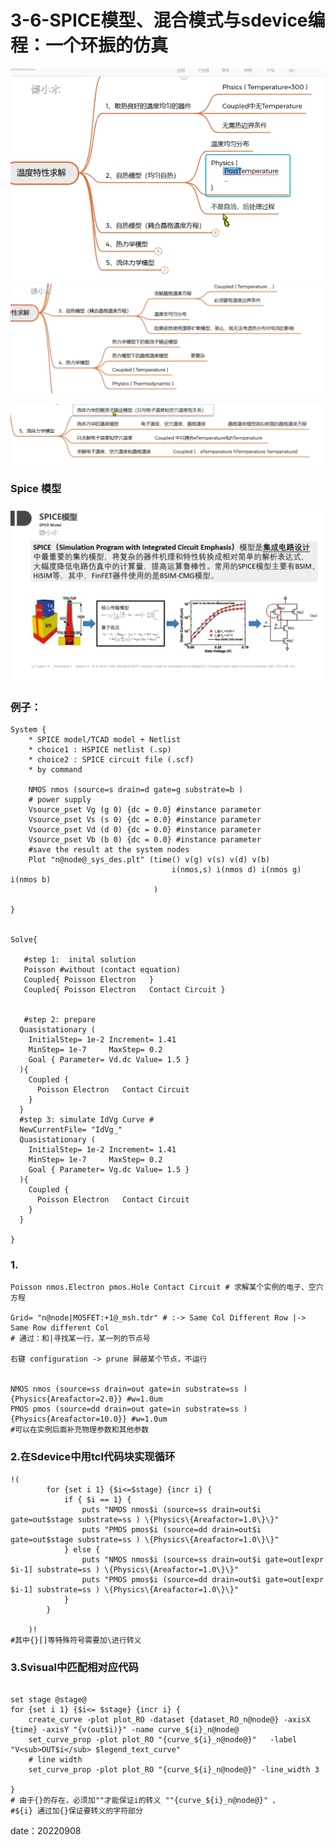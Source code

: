 # 3-6-SPICE模型、混合模式与sdevice编程：一个环振的仿真

![1662541148644](image/3-6-SPICE模型、混合模式与sdevice编程：一个环振的仿真/1662541148644.png)![1662541226997](image/3-6-SPICE模型、混合模式与sdevice编程：一个环振的仿真/1662541226997.png)

![1662541327694](image/3-6-SPICE模型、混合模式与sdevice编程：一个环振的仿真/1662541327694.png)

### Spice 模型

![1662541410433](image/3-6-SPICE模型、混合模式与sdevice编程：一个环振的仿真/1662541410433.png)

### 例子：

```scheme{.line-numbers}
System {
	* SPICE model/TCAD model + Netlist
	* choice1 : HSPICE netlist (.sp)
	* choice2 : SPICE circuit file (.scf)
	* by command

	NMOS nmos (source=s drain=d gate=g substrate=b )
	# power supply
	Vsource_pset Vg (g 0) {dc = 0.0} #instance parameter 
	Vsource_pset Vs (s 0) {dc = 0.0} #instance parameter 
	Vsource_pset Vd (d 0) {dc = 0.0} #instance parameter 
	Vsource_pset Vb (b 0) {dc = 0.0} #instance parameter 
	#save the result at the system nodes
	Plot "n@node@_sys_des.plt" (time() v(g) v(s) v(d) v(b)
									i(nmos,s) i(nmos d) i(nmos g) i(nmos b)
								)

}


Solve{

   #step 1:  inital solution 
   Poisson #without (contact equation) 
   Coupled{ Poisson Electron   }
   Coupled{ Poisson Electron   Contact Circuit }
   
   
   #step 2: prepare
  Quasistationary ( 
    InitialStep= 1e-2 Increment= 1.41
    MinStep= 1e-7     MaxStep= 0.2
    Goal { Parameter= Vd.dc Value= 1.5 }
  ){
    Coupled { 
      Poisson Electron   Contact Circuit
    }
  }
  #step 3: simulate IdVg Curve #
  NewCurrentFile= "IdVg_"
  Quasistationary ( 
    InitialStep= 1e-2 Increment= 1.41
    MinStep= 1e-7     MaxStep= 0.2
    Goal { Parameter= Vg.dc Value= 1.5 }
  ){
    Coupled { 
      Poisson Electron   Contact Circuit
    }
  }
  
}

```

### 1.

```scheme{.line-numbers}
Poisson nmos.Electron pmos.Hole Contact Circuit # 求解某个实例的电子、空穴方程

Grid= "n@node|MOSFET:+1@_msh.tdr" # :-> Same Col Different Row |-> Same Row different Col
# 通过：和|寻找某一行，某一列的节点号

右键 configuration -> prune 屏蔽某个节点，不运行


NMOS nmos (source=ss drain=out gate=in substrate=ss ) {Physics{Areafactor=2.0}} #w=1.0um 
PMOS pmos (source=dd drain=out gate=in substrate=ss ) {Physics{Areafactor=10.0}} #w=1.0um
#可以在实例后面补充物理参数和其他参数
```

### 2.在Sdevice中用tcl代码块实现循环

```scheme{.line-numbers}
!(
		for {set i 1} {$i<=$stage} {incr i} {
			if { $i == 1} {
				puts "NMOS nmos$i (source=ss drain=out$i gate=out$stage substrate=ss ) \{Physics\{Areafactor=1.0\}\}"
				puts "PMOS pmos$i (source=dd drain=out$i gate=out$stage substrate=ss ) \{Physics\{Areafactor=1.0\}\}" 
			} else {
				puts "NMOS nmos$i (source=ss drain=out$i gate=out[expr $i-1] substrate=ss ) \{Physics\{Areafactor=1.0\}\}"
				puts "PMOS pmos$i (source=dd drain=out$i gate=out[expr $i-1] substrate=ss ) \{Physics\{Areafactor=1.0\}\}" 
			}
		}

	)!
#其中{}[]等特殊符号需要加\进行转义
```

### 3.Svisual中匹配相对应代码

```scheme{.line-numbers}

set stage @stage@
for {set i 1} {$i<= $stage} {incr i} {
	create_curve -plot plot_RO -dataset {dataset_RO_n@node@} -axisX {time} -axisY "{v(out$i)}" -name curve_${i}_n@node@
	set_curve_prop -plot plot_RO "{curve_${i}_n@node@}"   -label "V<sub>OUT$i</sub> $legend_text_curve"
	# line width 
	set_curve_prop -plot plot_RO "{curve_${i}_n@node@}" -line_width 3

}
# 由于{}的存在，必须加""才能保证i的转义 ""{curve_${i}_n@node@}" 、
#${i} 通过加{}保证要转义的字符部分

```

date：20220908
